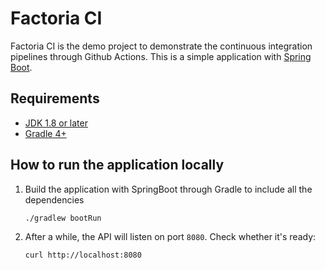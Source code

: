 # Factoria CI
Factoria CI is the demo project to demonstrate the continuous integration pipelines through Github Actions.
This is a simple application with [Spring Boot](https://spring.io/guides/gs/spring-boot/).

## Requirements
- [JDK 1.8 or later](https://www.oracle.com/java/technologies/downloads/)
- [Gradle 4+](https://gradle.org/install/)

## How to run the application locally
1. Build the application with SpringBoot through Gradle to include all the dependencies
   ```
   ./gradlew bootRun
   ```
2. After a while, the API will listen on port `8080`. Check whether it's ready:

   ```console
   curl http://localhost:8080
   ```
